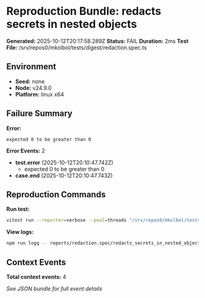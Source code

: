 # Reproduction Bundle: redacts secrets in nested objects

**Generated:** 2025-10-12T20:17:58.289Z
**Status:** FAIL
**Duration:** 2ms
**Test File:** /srv/repos0/mkolbol/tests/digest/redaction.spec.ts

## Environment

- **Seed:** none
- **Node:** v24.9.0
- **Platform:** linux x64

## Failure Summary

**Error:**
```
expected 0 to be greater than 0
```

**Error Events:** 2

- **test.error** (2025-10-12T20:10:47.742Z)
  - expected 0 to be greater than 0
- **case.end** (2025-10-12T20:10:47.743Z)

## Reproduction Commands

**Run test:**
```bash
vitest run --reporter=verbose --pool=threads "/srv/repos0/mkolbol/tests/digest/redaction.spec.ts" -t "redacts secrets in nested objects"
```

**View logs:**
```bash
npm run logq -- reports/redaction.spec/redacts_secrets_in_nested_objects.jsonl
```

## Context Events

**Total context events:** 4

_See JSON bundle for full event details_
